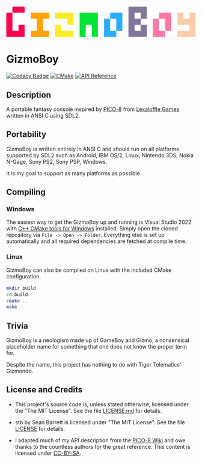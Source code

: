 ![GizmoBoy](https://raw.githubusercontent.com/mupfdev/GizmoBoy/main/media/logo.svg)

# GizmoBoy

[![Codacy Badge](https://app.codacy.com/project/badge/Grade/4b253572c9bc49b1b94728f579792e97)](https://www.codacy.com/gh/mupfdev/GizmoBoy/dashboard?utm_source=github.com&amp;utm_medium=referral&amp;utm_content=mupfdev/GizmoBoy&amp;utm_campaign=Badge_Grade)
[![CMake](https://github.com/mupfdev/GizmoBoy/actions/workflows/cmake.yml/badge.svg)](https://github.com/mupfdev/GizmoBoy/actions/workflows/cmake.yml)
[![API Reference](https://img.shields.io/badge/docs-API%20Reference-informational)](https://mupfdev.github.io/GizmoBoy)

## Description

A portable fantasy console inspired by
[PICO-8](https://www.lexaloffle.com/pico-8.php) from [Lexaloffle
Games](https://www.lexaloffle.com) written in ANSI C using SDL2.

## Portability

GizmoBoy is written entirely in ANSI C and should run on all platforms
supported by SDL2 such as Android, IBM OS/2, Linux, Nintendo 3DS, Nokia
N-Gage, Sony PS2, Sony PSP, Windows.

It is my goal to support as many platforms as possible.

## Compiling

### Windows

The easiest way to get the GizmoBoy up and running is Visual Studio 2022
with [C++ CMake tools for
Windows](https://docs.microsoft.com/en-us/cpp/build/cmake-projects-in-visual-studio)
installed.  Simply open the cloned repository via `File -> Open ->
Folder`.  Everything else is set up automatically and all required
dependencies are fetched at compile time.

### Linux

GizmoBoy can also be compiled on Linux with the included CMake
configuration.

```bash
mkdir build
cd build
cmake ..
make
````

## Trivia

GizmoBoy is a neologism made up of GameBoy and Gizmo, a nonsensical
placeholder name for something that one does not know the proper term
for.

Despite the name, this project has nothing to do with Tiger Telematics'
Gizmondo.

## License and Credits

- This project's source code is, unless stated otherwise, licensed under
  the "The MIT License".  See the file [LICENSE.md](LICENSE.md) for
  details.

- stb by Sean Barrett is licensed under "The MIT License".  See the file
  [LICENSE](https://github.com/nothings/stb/blob/master/LICENSE) for
  details.

- I adapted much of my API description from the [PICO-8
  Wiki](https://pico-8.fandom.com/wiki/Pico-8_Wikia) and owe thanks to
  the countless authors for the great reference.  This content is
  licensed under [CC-BY-SA](https://www.fandom.com/licensing).
